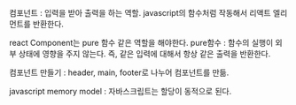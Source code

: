 컴포넌트 : 입력을 받아 출력을 하는 역할.
javascript의 함수처럼 작동해서 리액트 엘리먼트를 반환한다.

react Component는 pure 함수 같은 역할을 해야한다.
pure함수 : 함수의 실행이 외부 상태에 영향을 주지 않는다. 즉, 같은 입력에 대해서 항상 같은 출력을 반환한다.

컴포넌트 만들기 : header, main, footer로 나누어 컴포넌트를 만듦.

javascript memory model : 자바스크립트는 할당이 동적으로 된다.
